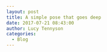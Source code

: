 ```yaml
---
layout: post
title: A simple pose that goes deep
date: 2017-07-21 08:43:00
author: Lucy Tennyson
categories:
  - Blog
---
```


